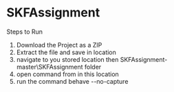# SKFAssignment
 
Steps to Run 

1) Download the Project as a ZIP
2) Extract the file and save in location
3) navigate to you stored location then SKFAssignment-master\SKFAssignment folder 
4) open command from in this location 
5) run the command behave --no-capture

